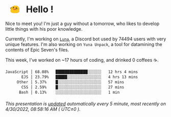 <h1>   <img src="./spoink.gif" style="vertical-align:middle;" width="30px">   Hello ! </h1>

Nice to meet you! I'm just a guy without a tomorrow, who likes to develop little things with his poor knowledge.

Currently, I'm working on <a href='https://github.com/Asgarrrr/Luna'>`Luna`</a>, a Discord bot used by 74494 users with very unique features. I'm also working on `Yuna Unpack`, a tool for datamining the contents of Epic Seven's files.

This week, I've worked on ~17 hours of coding, and drinked 0 coffees ☕.

```
JavaScript │ 68.08%   ██████████████░░░░░░   12 hrs 4 mins
       EJS │ 23.79%   █████░░░░░░░░░░░░░░░   4 hrs 13 mins
     Other │ 5.37%    █░░░░░░░░░░░░░░░░░░░   57 mins
       CSS │ 2.59%    █░░░░░░░░░░░░░░░░░░░   27 mins
      Bash │ 0.13%    ░░░░░░░░░░░░░░░░░░░░   1 min
```

###### This presentation is [updated](https://github.com/Asgarrrr) automatically every 5 minute, most recently on 4/30/2022, 08:58:16 AM ( UTC±0 ).